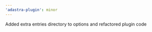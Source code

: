 ```yaml
---
'adastra-plugin': minor
---
```


Added extra entries directory to options and refactored plugin code
